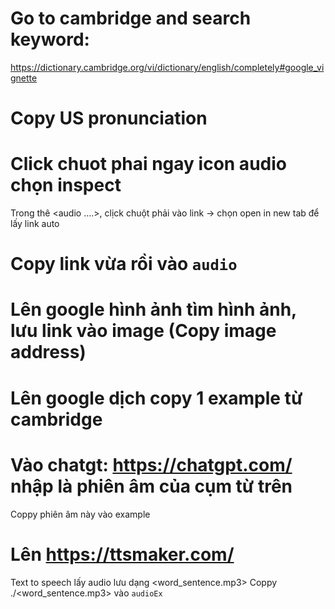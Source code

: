 # Go to cambridge and search keyword: 
https://dictionary.cambridge.org/vi/dictionary/english/completely#google_vignette
# Copy US pronunciation
# Click chuot phai ngay icon audio chọn inspect
Trong thê <audio ....>, clịck chuột phải vào link -> chọn open in new tab để lấy link auto
# Copy link vừa rồi vào `audio`
# Lên google hình ảnh tìm hình ảnh, lưu link vào image (Copy image address)
# Lên google dịch copy 1 example từ cambridge
# Vào chatgt: https://chatgpt.com/  nhập là phiên âm của cụm từ trên
Coppy phiên âm này vào example
# Lên https://ttsmaker.com/
Text to speech lấy audio lưu dạng <word_sentence.mp3>
Coppy ./<word_sentence.mp3> vào `audioEx`
